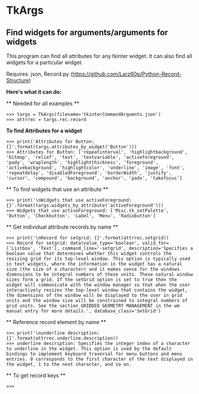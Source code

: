 # TkArgs
## Find widgets for arguments/arguments for widgets

This program can find all attributes for any tkinter widget.
It can also find all widgets for a particular widget.

Requires: json, Record.py (https://github.com/Larz60p/Python-Record-Structure)

**Here's what it can do:**

** Needed for all examples **
```
>>> targs = TkArgs(filename='tkinterCommandArgumnts.json')
>>> attrrec = targs.rec.record
```

**To find Attributes for a widget**
```
>>> print('Attributes for Button: {}'.format(targs.attributes_by_widget('Button')))
>>> Attributes for Button: ['repeatinterval', 'highlightbackground', 'bitmap', 'relief', 'text', 'textvariable', 'activeforeground', 'pady', 'wraplength', 'highlightthickness', 'foreground', 'activebackground', 'highlightcolor', 'underline', 'image', 'font', 'repeatdelay', 'disabledForeground', 'borderWidth', 'justify', 'cursor', 'compound', 'background', 'anchor', 'padx', 'takefocus']
```

** To find widgets that use an attribute **
```
>>> print('\nWidgets that use activeForeground: {}'.format(targs.widgets_by_attribute('activeForeground')))
>>> Widgets that use activeForeground: ['Misc.tk_setPalette', 'Button', 'Checkbutton', 'Label', 'Menu', 'Radiobutton']
```

** Get individual attribute records by name **
```
>>> print('\nRecord for setgrid: {}'.format(attrrec.setgrid))
>>> Record for setgrid: data(value_type='boolean', valid_for=['Listbox', 'Text'], command_line='-setgrid', description='Specifies a boolean value that determines whether this widget controls the resizing grid for its top-level window. This option is typically used in text widgets, where the information in the widget has a natural size (the size of a character) and it makes sense for the windows dimensions to be integral numbers of these units. These natural window sizes form a grid. If the setGrid option is set to true then the widget will communicate with the window manager so that when the user interactively resizes the top-level window that contains the widget, the dimensions of the window will be displayed to the user in grid units and the window size will be constrained to integral numbers of grid units. See the section GRIDDED GEOMETRY MANAGEMENT in the wm manual entry for more details.', database_class='SetGrid')
```

** Reference record element by name **
```
>>> print('\nunderline description: {}'.format(attrrec.underline.description))
>>> underline description: Specifies the integer index of a character to underline in the widget. This option is used by the default bindings to implement keyboard traversal for menu buttons and menu entries. 0 corresponds to the first character of the text displayed in the widget, 1 to the next character, and so on.
```

** To get record keys **
```
>>> 
```

